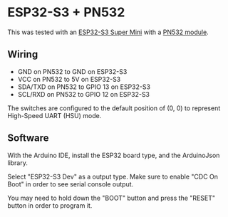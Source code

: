 # ESP32-S3 + PN532

This was tested with an [ESP32-S3 Super Mini](https://www.aliexpress.us/item/3256806272305175.html) with a [PN532 module](https://www.aliexpress.us/item/3256804763785321.html). 

## Wiring

- GND on PN532 to GND on ESP32-S3
- VCC on PN532 to 5V on ESP32-S3
- SDA/TXD on PN532 to GPIO 13 on ESP32-S3
- SCL/RXD on PN532 to GPIO 12 on ESP32-S3

The switches are configured to the default position of (0, 0) to represent High-Speed UART (HSU) mode. 

## Software

With the Arduino IDE, install the ESP32 board type, and the ArduinoJson library. 

Select "ESP32-S3 Dev" as a output type. Make sure to enable "CDC On Boot" in order to see serial console output. 

You may need to hold down the "BOOT" button and press the "RESET" button in order to program it. 